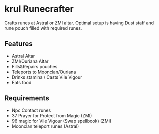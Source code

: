 # krul Runecrafter

Crafts runes at Astral or ZMI altar. Optimal setup is having Dust staff and rune pouch filled with required runes.
<br>

## Features

- Astral Altar
- ZMI/Ouriana Altar
- Fills&Repairs pouches
- Teleports to Moonclan/Ouriana
- Drinks stamina / Casts Vile Vigour
- Eats food

## Requirements

- Npc Contact runes
- 37 Prayer for Protect from Magic (ZMI)
- 96 magic for Vile Vigour (Swap spellbook) (ZMI)
- Moonclan teleport runes (Astral)



